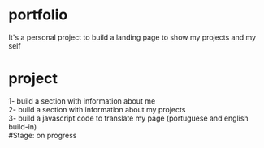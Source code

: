 # portfolio
It's a personal project to build a landing page to show my projects and my self

# project
1- build a section with information about me</br>
2- build a section with information about my projects</br>
3- build a javascript code to translate my page (portuguese and english build-in)</br>
#Stage: on progress
